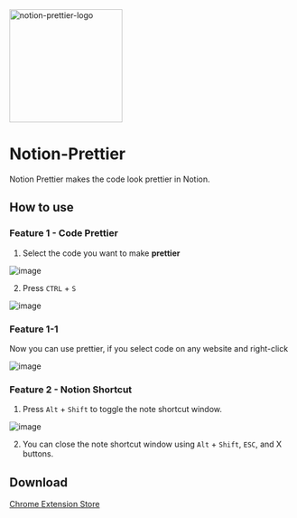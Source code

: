 <img src="https://user-images.githubusercontent.com/18400730/209899961-7c049154-f2f2-486e-8cc4-e6bc72251afd.png" alt="notion-prettier-logo" width="200"/>


# Notion-Prettier

Notion Prettier makes the code look prettier in Notion.


## How to use

### Feature 1 - Code Prettier
1. Select the code you want to make **prettier**

![image](https://user-images.githubusercontent.com/18400730/209900426-79a372dd-b57c-4de4-b79b-290cb2286277.png)

2. Press ```CTRL``` + ```S```

![image](https://user-images.githubusercontent.com/18400730/209900584-534e4176-7029-4863-ac2d-f9efcef9b7d1.png)

### Feature 1-1
Now you can use prettier,  if you select code on any website and right-click 

![image](https://github.com/codevilot/Notion-Prettier/assets/18400730/ee323869-5270-42d8-9643-ad1f436dc3fa)


### Feature 2 - Notion Shortcut
1. Press ```Alt``` + ```Shift``` to toggle the note shortcut window.

![image](https://user-images.githubusercontent.com/18400730/211638698-a82cbfd5-0881-452e-bf5e-122a10a408b8.png)

2. You can close the note shortcut window using ```Alt``` + ```Shift```, ```ESC```, and X buttons.

## Download
[Chrome Extension Store](https://chrome.google.com/webstore/detail/notion-prettier/pcoijhnjkibiglbcgjcamilcdlfklbhn)
